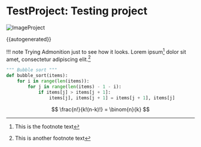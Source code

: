 # TestProject: Testing project

<!-- ![](img/montecarlo.PNG "Test Project")-->

![ImageProject](https://upload.wikimedia.org/wikipedia/commons/7/77/MonteCarlo_Logo.jpg)

{{autogenerated}}


!!! note
    Trying Admonition just to see how it looks. Lorem ipsum[^1] dolor sit amet, consectetur adipiscing elit.[^2]

[^1]: This is the footnote text    
[^2]: This is another footnote text
``` python hl_lines="3 4"
""" Bubble sort """
def bubble_sort(items):
    for i in range(len(items)):
        for j in range(len(items) - 1 - i):
            if items[j] > items[j + 1]:
                items[j], items[j + 1] = items[j + 1], items[j]
```

$$
\frac{n!}{k!(n-k)!} = \binom{n}{k}
$$

